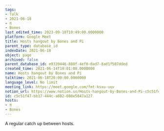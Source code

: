 ```yaml
---
tags:
- Talk
- 2021-06-18
- π
- Bones
last_edited_time: 2023-09-18T10:49:00.0000000
platform: Google Meet
title: Hosts hangout by Bones and Pi
parent_type: database_id
indexDate: 2021-06-18
object: page
archived: false
parent_database_id: e9339446-880f-4ef0-8ad7-8ad1f507dded
created_time: 2021-06-14T19:01:00.0000000
name: Hosts hangout by Bones and Pi
talktime: 2021-06-18T20:00:00.0000000
language_level: No limit
meeting_link: https://meet.google.com/fmt-ksxu-uuv
notion_url: https://www.notion.so/Hosts-hangout-by-Bones-and-Pi-c5c51f47bb17444ca802688e5847a127
id: c5c51f47-bb17-444c-a802-688e5847a127
hosts:
- π
- Bones
---
```


A regular catch up between hosts.


